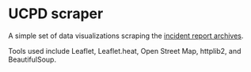 <h1>UCPD scraper</h1>

A simple set of data visualizations scraping the <a href="http://incidentreports.uchicago.edu/incidentReportArchive.php">incident report archives</a>. 

Tools used include Leaflet, Leaflet.heat, Open Street Map, httplib2, and BeautifulSoup.
